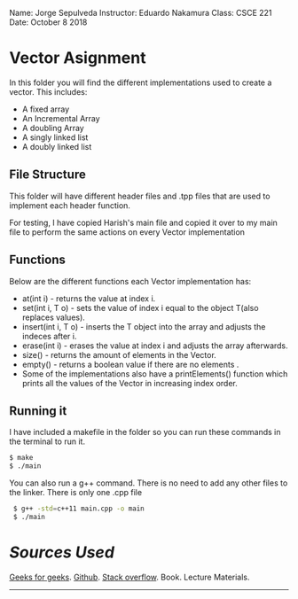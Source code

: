 Name: Jorge Sepulveda
Instructor: Eduardo Nakamura
Class: CSCE 221
Date: October 8 2018

# Vector Asignment

In this folder you will find the different implementations used to create a vector. This includes:
  - A fixed array
  - An Incremental Array
  - A doubling Array
  - A singly linked list
  - A doubly linked list
## File Structure

This folder will have different header files and .tpp files that are used to implement each header function. 

For testing, I have copied Harish's main file and copied it over to my main file to perform the same actions on every Vector implementation

## Functions


Below are the different functions each Vector implementation has:

* at(int i) - returns the value at index i.
* set(int i, T o) - sets the value of index i equal to the object T(also replaces values). 
* insert(int i, T o) - inserts the T object into the array and adjusts the indeces after i.
* erase(int i) - erases the value at index i and adjusts the array afterwards.
* size() - returns the amount of elements in the Vector.
* empty() - returns a boolean value if there are no elements .
* Some of the implementations also have a printElements() function which prints all the values of the Vector in increasing 
index order.
 
## **Running it**

I have included a makefile in the folder so you can run these commands in the terminal to run it.

```sh
$ make
$ ./main
```

You can also run a g++ command. There is no need to add any other files to the linker. There is only one .cpp file

```sh
 $ g++ -std=c++11 main.cpp -o main
 $ ./main
```
# *Sources Used*

[Geeks for geeks].
[Github].
[Stack overflow].
Book.
Lecture Materials.

----


[//]: # (These are reference links used in the body of this note and get stripped out when the markdown processor does its job. There is no need to format nicely because it shouldn't be seen. Thanks SO - http://stackoverflow.com/questions/4823468/store-comments-in-markdown-syntax)


   [Geeks for geeks]: <https://www.geeksforgeeks.org/initialize-a-vector-in-cpp-different-ways/>
   [stack overflow]: <https://stackpverflow.com>
   [Github]: <http://github.io>
